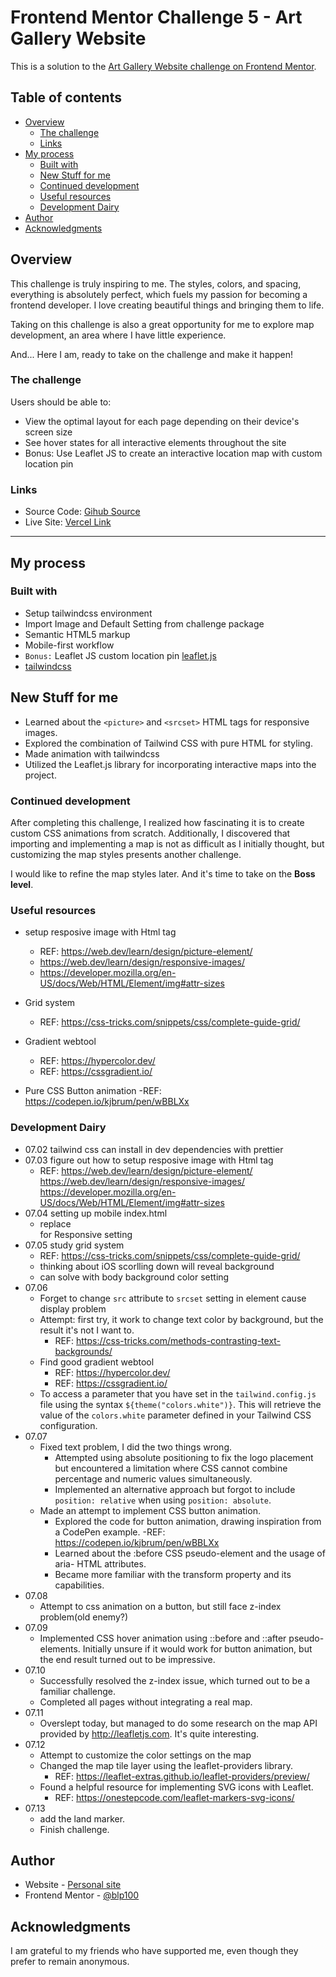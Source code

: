 # Frontend Mentor Challenge 5 - Art Gallery Website

This is a solution to the [Art Gallery Website challenge on Frontend Mentor](https://www.frontendmentor.io/challenges/art-gallery-website-yVdrZlxyA). 
## Table of contents
- [Overview](#overview)
  - [The challenge](#the-challenge)
  - [Links](#links)
- [My process](#my-process)
  - [Built with](#built-with)
  - [New Stuff for me](#new-stuff-for-me)
  - [Continued development](#continued-development)
  - [Useful resources](#useful-resources)
  - [Development Dairy](#development-dairy)
- [Author](#author)
- [Acknowledgments](#acknowledgments)
## Overview
This challenge is truly inspiring to me. The styles, colors, and spacing, everything is absolutely perfect, which fuels my passion for becoming a frontend developer. I love creating beautiful things and bringing them to life.

Taking on this challenge is also a great opportunity for me to explore map development, an area where I have little experience.

And... Here I am, ready to take on the challenge and make it happen! 

### The challenge
Users should be able to:
- View the optimal layout for each page depending on their device's screen size
- See hover states for all interactive elements throughout the site
- Bonus: Use Leaflet JS to create an interactive location map with custom location pin

### Links
- Source Code: [Gihub Source](https://github.com/blp100/art-gallery-website)
- Live Site: [Vercel Link](https://blp100.github.io/art-gallery-website/location.html)
---
## My process
### Built with
- Setup tailwindcss environment
- Import Image and Default Setting from challenge package
- Semantic HTML5 markup
- Mobile-first workflow
- `Bonus:` Leaflet JS custom location pin [leaflet.js](https://leafletjs.com/)
- [tailwindcss](https://tailwindcss.com//)

## New Stuff for me
- Learned about the `<picture>` and `<srcset>` HTML tags for responsive images.
- Explored the combination of Tailwind CSS with pure HTML for styling.
- Made animation with tailwindcss
- Utilized the Leaflet.js library for incorporating interactive maps into the project.

### Continued development
After completing this challenge, I realized how fascinating it is to create custom CSS animations from scratch. Additionally, I discovered that importing and implementing a map is not as difficult as I initially thought, but customizing the map styles presents another challenge.

I would like to refine the map styles later. And it's time to take on the **Boss level**. 
### Useful resources
- setup resposive image with Html tag
    - REF: https://web.dev/learn/design/picture-element/
    - https://web.dev/learn/design/responsive-images/
    - https://developer.mozilla.org/en-US/docs/Web/HTML/Element/img#attr-sizes

- Grid system
    - REF: https://css-tricks.com/snippets/css/complete-guide-grid/

- Gradient webtool
    - REF: https://hypercolor.dev/
    - REF: https://cssgradient.io/

- Pure CSS Button animation
    -REF: https://codepen.io/kjbrum/pen/wBBLXx

### Development Dairy

- 07.02 tailwind css can install in dev dependencies with prettier
- 07.03 figure out how to setup resposive image with Html tag
    - REF: https://web.dev/learn/design/picture-element/
           https://web.dev/learn/design/responsive-images/
           https://developer.mozilla.org/en-US/docs/Web/HTML/Element/img#attr-sizes
- 07.04 setting up mobile index.html
    - <span styles="display: inline-block"></span> replace <br /> for Responsive setting
- 07.05 study grid system
    - REF: https://css-tricks.com/snippets/css/complete-guide-grid/
    - thinking about iOS scorlling down will reveal background
    - can solve with body background color setting
- 07.06
    - Forget to change `src` attribute to `srcset` setting in <picture> element cause display problem
    - Attempt: first try, it work to change text color by background, but the result it's not I want to.
        - REF: https://css-tricks.com/methods-contrasting-text-backgrounds/
    - Find good gradient webtool
        - REF: https://hypercolor.dev/
        - REF: https://cssgradient.io/
    - To access a parameter that you have set in the `tailwind.config.js` file using the syntax `${theme("colors.white")}`. This will retrieve the value of the `colors.white` parameter defined in your Tailwind CSS configuration.
- 07.07
    - Fixed text problem, I did the two things wrong.
        - Attempted using absolute positioning to fix the logo placement but encountered a limitation where CSS cannot combine percentage and numeric values simultaneously.
        - Implemented an alternative approach but forgot to include `position: relative` when using `position: absolute`.
    - Made an attempt to implement CSS button animation.
        - Explored the code for button animation, drawing inspiration from a CodePen example.
            -REF: https://codepen.io/kjbrum/pen/wBBLXx
        - Learned about the :before CSS pseudo-element and the usage of aria- HTML attributes.
        - Became more familiar with the transform property and its capabilities. 
- 07.08
    - Attempt to css animation on a button, but still face z-index problem(old enemy?)
- 07.09
    - Implemented CSS hover animation using ::before and ::after pseudo-elements. Initially unsure if it would work for button animation, but the end result turned out to be impressive. 
- 07.10 
    - Successfully resolved the z-index issue, which turned out to be a familiar challenge. 
    - Completed all pages without integrating a real map. 
- 07.11
    - Overslept today, but managed to do some research on the map API provided by http://leafletjs.com. It's quite interesting.
- 07.12
    - Attempt to customize the color settings on the map
    - Changed the map tile layer using the leaflet-providers library.
        - REF: https://leaflet-extras.github.io/leaflet-providers/preview/
    - Found a helpful resource for implementing SVG icons with Leaflet. 
        - REF: https://onestepcode.com/leaflet-markers-svg-icons/
- 07.13
    - add the land marker. 
    - Finish challenge.

## Author
- Website - [Personal site](https://po-cheng-yeh.vercel.app/)
- Frontend Mentor - [@blp100](https://www.frontendmentor.io/profile/blp100)
## Acknowledgments
I am grateful to my friends who have supported me, even though they prefer to remain anonymous.

